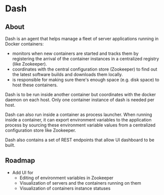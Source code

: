 Dash
=====

## About

Dash is an agent that helps manage a fleet of server applications running in Docker containers:

  +  monitors when new containers are started and tracks them by registering the arrival of the container
instances in a centralized registry (like Zookeeper).
  + coordinates with the central configuration store (Zookeeper) to find out the latest software builds
and downloads them locally.
  + is responsible for making sure there's enough space (e.g. disk space) to host these containers.

Dash is to be run inside another container but coordinates with the docker daemon on each host.  Only one
container instance of dash is needed per host.

Dash can also run inside a container as process launcher.  When running inside a container, it can export
environment variables to the application process by sourcing these environment variable values from a
centralized configuration store like Zookeeper.

Dash also contains a set of REST endpoints that allow UI dashboard to be built.

## Roadmap

  + Add UI for
    + Editing of environment variables in Zookeeper
    + Visualization of servers and the containers running on them
    + Visualization of containers instance statuses